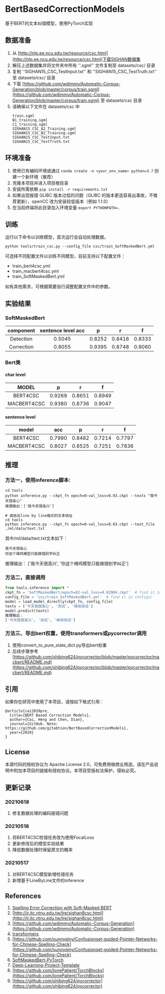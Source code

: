 # BertBasedCorrectionModels

基于BERT的文本纠错模型，使用PyTorch实现

## 数据准备
1. 从 [http://nlp.ee.ncu.edu.tw/resource/csc.html](http://nlp.ee.ncu.edu.tw/resource/csc.html)下载SIGHAN数据集
2. 解压上述数据集并将文件夹中所有 ''.sgml'' 文件复制至 datasets/csc/ 目录
3. 复制 ''SIGHAN15_CSC_TestInput.txt'' 和 ''SIGHAN15_CSC_TestTruth.txt'' 至 datasets/csc/ 目录
4. 下载 [https://github.com/wdimmy/Automatic-Corpus-Generation/blob/master/corpus/train.sgml](https://github.com/wdimmy/Automatic-Corpus-Generation/blob/master/corpus/train.sgml) 至 datasets/csc 目录
5. 请确保以下文件在 datasets/csc 中
    ```
    train.sgml
    B1_training.sgml
    C1_training.sgml  
    SIGHAN15_CSC_A2_Training.sgml  
    SIGHAN15_CSC_B2_Training.sgml  
    SIGHAN15_CSC_TestInput.txt
    SIGHAN15_CSC_TestTruth.txt
    ```

## 环境准备
1. 使用已有编码环境或通过 `conda create -n <your_env_name> python=3.7` 创建一个新环境（推荐）
2. 克隆本项目并进入项目根目录 
3. 安装所需依赖 `pip install -r requirements.txt`
4. 如果出现报错 GLIBC 版本过低的问题（GLIBC 的版本更迭容易出事故，不推荐更新），openCC 改为安装较低版本（例如 1.1.0）
5. 在当前终端将此目录加入环境变量 `export PYTHONPATH=.`


## 训练

运行以下命令以训练模型，首次运行会自动处理数据。
```shell
python tools/train_csc.py --config_file csc/train_SoftMaskedBert.yml
```

可选择不同配置文件以训练不同模型，目前支持以下配置文件：
- train_bert4csc.yml
- train_macbert4csc.yml
- train_SoftMaskedBert.yml

如有其他需求，可根据需要自行调整配置文件中的参数。

## 实验结果

### SoftMaskedBert
|component|sentence level acc|p|r|f|
|:-:|:-:|:-:|:-:|:-:|
|Detection|0.5045|0.8252|0.8416|0.8333|
|Correction|0.8055|0.9395|0.8748|0.9060|

### Bert类
#### char level
|MODEL|p|r|f|
|:-:|:-:|:-:|:-:|
|BERT4CSC|0.9269|0.8651|0.8949|
|MACBERT4CSC|0.9380|0.8736|0.9047|

#### sentence level
|model|acc|p|r|f|
|:-:|:-:|:-:|:-:|:-:|
|BERT4CSC|0.7990|0.8482|0.7214|0.7797|
|MACBERT4CSC|0.8027|0.8525|0.7251|0.7836|

## 推理
### 方法一，使用inference脚本:
```shell
cd tools
python inference.py --ckpt_fn epoch=0-val_loss=0.03.ckpt --texts "我今天很高心"
推理输出：['我今天很高兴']

# 或给出line by line格式的文本地址
cd tools
python inference.py --ckpt_fn epoch=0-val_loss=0.03.ckpt --text_file ./ml/data/text.txt
```
其中/ml/data/text.txt文本如下：
```text
我今天很高心
你这个辣鸡模型只能做错别字纠正
```
推理输出：
['我今天很高兴', '你这个辣鸡模型只能做错别字纠正']

### 方法二，直接调用
```python
from tools.inference import *
ckpt_fn = 'SoftMaskedBert/epoch=02-val_loss=0.02904.ckpt'  # find it in checkpoints/
config_file = 'csc/train_SoftMaskedBert.yml'  # find it in configs/
model = load_model_directly(ckpt_fn, config_file)
texts = ['今天我很高心', '测试', '继续测试']
model.predict(texts)
推理输出：
['今天我很高兴', '测试', '继续测试']

```
### 方法三、导出bert权重，使用transformers或pycorrector调用
1. 使用convert_to_pure_state_dict.py导出bert权重
2. 后续步骤参考[https://github.com/shibing624/pycorrector/blob/master/pycorrector/macbert/README.md](https://github.com/shibing624/pycorrector/blob/master/pycorrector/macbert/README.md)

## 引用
如果你在研究中使用了本项目，请按如下格式引用：

```
@article{cai2020pre,
  title={BERT Based Correction Models},
  author={Cai, Heng and Chen, Dian},
  journal={GitHub. Note: https://github.com/gitabtion/BertBasedCorrectionModels},
  year={2020}
}
```

## License
本源代码的授权协议为 Apache License 2.0，可免费用做商业用途。请在产品说明中附加本项目的链接和授权协议。本项目受版权法保护，侵权必究。


## 更新记录

### 20210618
1. 修复数据处理的编码报错问题

### 20210518
1. 将BERT4CSC检错任务改为使用FocalLoss
2. 更新修改后的模型实验结果
3. 降低数据处理时保留原文的概率

### 20210517
1. 对BERT4CSC模型新增检错任务
2. 新增基于LineByLine文件的inference

## References
1. [Spelling Error Correction with Soft-Masked BERT](https://arxiv.org/abs/2005.07421)
2. [http://ir.itc.ntnu.edu.tw/lre/sighan8csc.html](http://ir.itc.ntnu.edu.tw/lre/sighan8csc.html)
3. [https://github.com/wdimmy/Automatic-Corpus-Generation](https://github.com/wdimmy/Automatic-Corpus-Generation)
4. [transformers](https://huggingface.co/)
5. [https://github.com/sunnyqiny/Confusionset-guided-Pointer-Networks-for-Chinese-Spelling-Check](https://github.com/sunnyqiny/Confusionset-guided-Pointer-Networks-for-Chinese-Spelling-Check)
6. [SoftMaskedBert-PyTorch](https://github.com/gitabtion/SoftMaskedBert-PyTorch)
7. [Deep-Learning-Project-Template](https://github.com/L1aoXingyu/Deep-Learning-Project-Template)
8. [https://github.com/lonePatient/TorchBlocks](https://github.com/lonePatient/TorchBlocks)
9. [https://github.com/shibing624/pycorrector](https://github.com/shibing624/pycorrector)
